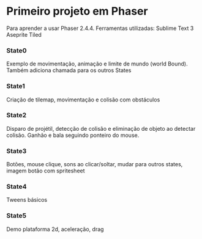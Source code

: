 # Primeiro projeto em Phaser

Para aprender a usar Phaser 2.4.4.
Ferramentas utilizadas:
Sublime Text 3
Aseprite
Tiled

### State0
Exemplo de movimentação, animação e limite de mundo (world Bound). Também adiciona chamada para os outros States

### State1
Criação de tilemap, movimentação e colisão com obstáculos

### State2
Disparo de projétil, detecção de colisão e eliminação de objeto ao detectar colisão. Ganhão e bala seguindo ponteiro do mouse.

### State3
Botões, mouse clique, sons ao clicar/soltar, mudar para outros states, imagem botão com spritesheet

### State4
Tweens básicos

### State5
Demo plataforma 2d, aceleração, drag